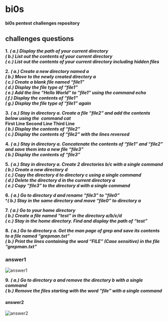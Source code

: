 # bi0s
**bi0s pentest challenges repository**

## challenges questions  
**1.**
***( a.) Display the path of your current directory***  
***( b.) List out the contents of your current directory***  
***( c.) List out the contents of your current directory including hidden files***  

**2.**
***( a.) Create a new directory named a***  
***( b.) Move to the newly created directory a***  
***( c.) Create a blank file named “file1”***  
***( d.) Display the file type of “file1”***  
***( e.) Add the line “Hello World” to “file1” using the command echo***  
***( f.) Display the contents of “file1”***  
***( g.) Display the file type of “file1” again***  

**3.**
***( a.) Stay in directory a. Create a file “file2” and add the contents below using the  command cat***  
      **First Line Second Line Third Line**  
***( b.) Display the contents of “file2”***  
***( c.) Display the contents of “file2” with the lines reversed***  

**4.**
***( a.) Stay in directory a. Concatenate the contents of “file1” and “file2” and save them into a new file “file3”***  
***( b.) Display the contents of “file3”***  

**5.**
***( a.) Stay in directory a. Create 2 directories b/c with a single command***  
***( b.) Create a new directory d***  
***( c.) Copy the directory d to directory c using a single command***  
***( d.) Delete the directory d in the current directory a***  
***( e.) Copy “file3” to the directory d with a single command***  

**6.**
***( a.) Go to directory d and rename “file3” to “file0”***  
****( b.) Stay in the same directory and move “file0” to directory a***  

**7.**
***( a.) Go to your home directory***  
***( b.) Create a file named “test” in the directory a/b/c/d***  
***( c.) Stay in the home directory. Find and display the path of “test”***  

  **8.**
***( a.) Go to directory a. Get the man page of grep and save its contents to a file named “grepman.txt”***  
***( b.) Print the lines containing the word “FILE” (Case sensitive) in the file “grepman.txt”***  

### answer1

![answer1](https://github.com/komalrao1/bi0s/assets/147682987/0ee4ab67-b1c4-4bac-b4cd-915c84eae798)

**9.**
***( a.) Go to directory a and remove the directory b with a single command***  
***( b.) Remove the files starting with the word “file” with a single command***  

#### answer2

![answer2](https://github.com/komalrao1/bi0s/assets/147682987/662264e3-7980-4b53-bf88-3c5dd1d3c16c)





